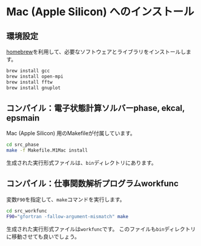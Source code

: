 # Mac (Apple Silicon) へのインストール

## 環境設定

[homebrew](https://brew.sh)を利用して、必要なソフトウェアとライブラリをインストールします。

```sh
brew install gcc
brew install open-mpi
brew install fftw
brew install gnuplot
```

## コンパイル：電子状態計算ソルバーphase, ekcal, epsmain

Mac (Apple Silicon) 用のMakefileが付属しています。

```sh
cd src_phase
make -f Makefile.M1Mac install
```

生成された実行形式ファイルは、`bin`ディレクトリにあります。

## コンパイル：仕事関数解析プログラムworkfunc

変数`F90`を指定して、`make`コマンドを実行します。

```sh
cd src_workfunc
F90="gfortran -fallow-argument-mismatch" make
```

生成された実行形式ファイルは`workfunc`です。
このファイルも`bin`ディレクトリに移動させても良いでしょう。
